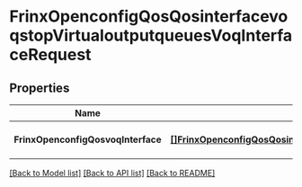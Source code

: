 # FrinxOpenconfigQosQosinterfacevoqstopVirtualoutputqueuesVoqInterfaceRequest

## Properties
Name | Type | Description | Notes
------------ | ------------- | ------------- | -------------
**FrinxOpenconfigQosvoqInterface** | [**[]FrinxOpenconfigQosQosinterfacevoqstopVirtualoutputqueuesVoqInterface**](frinx.openconfig.qos.qosinterfacevoqstop.virtualoutputqueues.VoqInterface.md) |  | [optional] [default to null]

[[Back to Model list]](../README.md#documentation-for-models) [[Back to API list]](../README.md#documentation-for-api-endpoints) [[Back to README]](../README.md)


